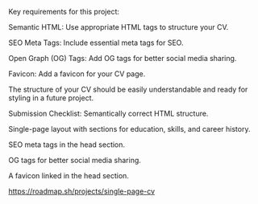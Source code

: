Key requirements for this project:

Semantic HTML: Use appropriate HTML tags to structure your CV.

SEO Meta Tags: Include essential meta tags for SEO.

Open Graph (OG) Tags: Add OG tags for better social media sharing.

Favicon: Add a favicon for your CV page.

The structure of your CV should be easily understandable and ready for styling in a future project.

Submission Checklist:
Semantically correct HTML structure.

Single-page layout with sections for education, skills, and career history.

SEO meta tags in the head section.

OG tags for better social media sharing.

A favicon linked in the head section.

https://roadmap.sh/projects/single-page-cv